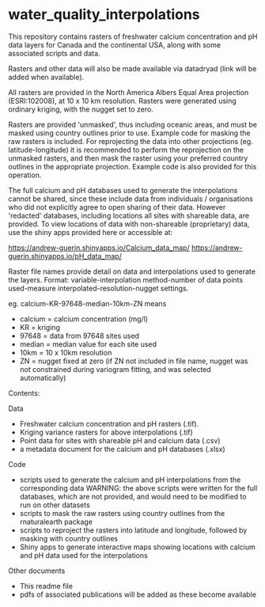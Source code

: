 # water_quality_interpolations

This repository contains rasters of freshwater calcium concentration and pH data layers for Canada and the continental USA, along with some associated scripts and data. 

Rasters and other data will also be made available via datadryad (link will be added when available). 

All rasters are provided in the North America Albers Equal Area projection (ESRI:102008), at 10 x 10 km resolution. Rasters were generated using ordinary kriging, with the nugget set to zero.

Rasters are provided 'unmasked', thus including oceanic areas, and must be masked using country outlines prior to use. Example code for masking the raw rasters is included. For reprojecting the data into other projections (eg. latitude-longitude) it is recommended to perform the reprojection on the unmasked rasters, and then mask the raster using your preferred country outlines in the appropriate projection. Example code is also provided for this operation.

The full calcium and pH databases used to generate the interpolations cannot be shared, since these include data from individuals / organisations who did not explicitly agree to open sharing of their data. However 'redacted' databases, including locations all sites with shareable data, are provided. To view locations of data with non-shareable (proprietary) data, use the shiny apps provided here or accessible at: 

https://andrew-guerin.shinyapps.io/Calcium_data_map/
https://andrew-guerin.shinyapps.io/pH_data_map/

Raster file names provide detail on data and interpolations used to generate the layers. 
Format: variable-interpolation method-number of data points used-measure interpolated-resolution-nugget settings.

eg. calcium-KR-97648-median-10km-ZN means
- calcium = calcium concentration (mg/l)
- KR = kriging
- 97648 = data from 97648 sites used
- median = median value for each site used
- 10km = 10 x 10km resolution  
- ZN = nugget fixed at zero (if ZN not included in file name, nugget was not constrained during variogram fitting, and was selected automatically)

Contents:

Data
- Freshwater calcium concentration and pH rasters (.tif). 
- Kriging variance rasters for above interpolations (.tif)
- Point data for sites with shareable pH and calcium data (.csv)
- a metadata document for the calcium and pH databases (.xlsx)

Code
- scripts used to generate the calcium and pH interpolations from the corresponding data
WARNING: the above scripts were written for the full databases, which are not provided, and would need to be modified to run on other datasets 
- scripts to mask the raw rasters using country outlines from the rnaturalearth package
- scripts to reproject the rasters into latitude and longitude, followed by masking with country outlines
- Shiny apps to generate interactive maps showing locations with calcium and pH data used for the interpolations

Other documents
- This readme file
- pdfs of associated publications will be added as these become available

